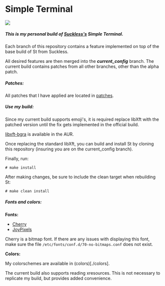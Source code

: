 # Simple Terminal

![](/rice.png)

##### This is my personal build of [Suckless's](https://st.suckless.org) Simple Terminal. 

Each branch of this repository contains a feature implemented on top of the base build of St from Suckless.  

All desired features are then merged into the ***current_config*** branch. 
The current build contains patches from all other branches, other than the alpha patch.

##### Patches: #####

All patches that I have applied are located in [patches](./patches).

##### Use my build: #####

Since my current build supports emoji's, it is required replace libXft with the patched version until the fix gets implemented in the official build.  

[libxft-bgra](https://aur.archlinux.org/packages/libxft-bgra/) is available in the AUR.

Once replacing the standard libXft, you can build and install St by cloning this repository (insuring you are on the current_config branch).

Finally, run:
```shell
# make install
```

After making changes, be sure to include the clean target when rebuilding St:
```shell
# make clean install
```

##### Fonts and colors: #####

**Fonts:**

* [Cherry](https://github.com/turquoise-hexagon/cherry)
* [JoyPixels](https://www.joypixels.com)

Cherry is a bitmap font. If there are any issues with displaying this font, make sure the file `/etc/fonts/conf.d/70-no-bitmaps.conf` does not exist. 

**Colors:**

My colorschemes are available in (colors)[./colors].

The current build also supports reading xresources. This is not necessary to replicate my build, but provides added convenience.
